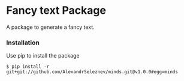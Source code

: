 # Fancy text Package

A package to generate a fancy text.


### Installation

Use pip to install the package

    $ pip install -r git+git://github.com/AlexandrSeleznev/minds.git@v1.0.0#egg=minds